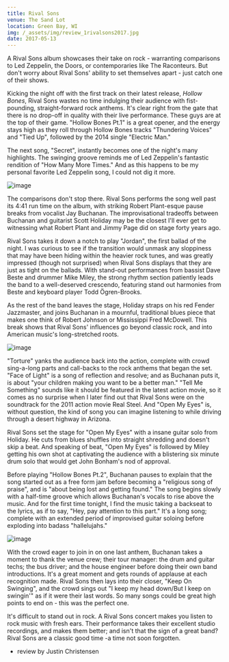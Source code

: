 ```yaml
---
title: Rival Sons
venue: The Sand Lot
location: Green Bay, WI
img: /_assets/img/review_1rivalsons2017.jpg
date: 2017-05-13
---
```


A Rival Sons album showcases their take on rock - warranting comparisons to Led Zeppelin, the Doors, or contemporaries like The Raconteurs. But don't worry about Rival Sons' ability to set themselves apart - just catch one of their shows.

Kicking the night off with the first track on their latest release, _Hollow Bones_, Rival Sons wastes no time indulging their audience with fist-pounding, straight-forward rock anthems. It's clear right from the gate that there is no drop-off in quality with their live performance. These guys are at the top of their game. "Hollow Bones Pt.1" is a great opener, and the energy stays high as they roll through Hollow Bones tracks "Thundering Voices" and "Tied Up", followed by the 2014 single "Electric Man."

The next song, "Secret", instantly becomes one of the night's many highlights. The swinging groove reminds me of Led Zeppelin's fantastic rendition of "How Many More Times." And as this happens to be my personal favorite Led Zeppelin song, I could not dig it more.

![image](/_assets/img/review_2rivalsons2017.jpg)

The comparisons don't stop there. Rival Sons performs the song well past its 4:41 run time on the album, with striking Robert Plant-esque pause breaks from vocalist Jay Buchanan. The improvisational tradeoffs between Buchanan and guitarist Scott Holiday may be the closest I'll ever get to witnessing what Robert Plant and Jimmy Page did on stage forty years ago.

Rival Sons takes it down a notch to play "Jordan", the first ballad of the night. I was curious to see if the transition would unmask any sloppiness that may have been hiding within the heavier rock tunes, and was greatly impressed (though not surprised) when Rival Sons displays that they are just as tight on the ballads. With stand-out performances from bassist Dave Beste and drummer Mike Miley, the strong rhythm section patiently leads the band to a well-deserved crescendo, featuring stand out harmonies from Beste and keyboard player Todd Ögren-Brooks.

As the rest of the band leaves the stage, Holiday straps on his red Fender Jazzmaster, and joins Buchanan in a mournful, traditional blues piece that makes one think of Robert Johnson or Mississippi Fred McDowell. This break shows that Rival Sons' influences go beyond classic rock, and into American music's long-stretched roots.

![image](/_assets/img/review_3rivalsons2017.jpg)

"Torture" yanks the audience back into the action, complete with crowd sing-a-long parts and call-backs to the rock anthems that began the set. "Face of Light" is a song of reflection and resolve; and as Buchanan puts it, is about "your children making you want to be a better man." "Tell Me Something" sounds like it should be featured in the latest action movie, so it comes as no surprise when I later find out that Rival Sons were on the soundtrack for the 2011 action movie Real Steel. And "Open My Eyes" is, without question, the kind of song you can imagine listening to while driving through a desert highway in Arizona.

Rival Sons set the stage for "Open My Eyes" with a insane guitar solo from Holiday. He cuts from blues shuffles into straight shredding and doesn't skip a beat. And speaking of beat, "Open My Eyes" is followed by Miley getting his own shot at captivating the audience with a blistering six minute drum solo that would get John Bonham's nod of approval.

Before playing "Hollow Bones Pt.2", Buchanan pauses to explain that the song started out as a free form jam before becoming a "religious song of praise", and is "about being lost and getting found." The song begins slowly with a half-time groove which allows Buchanan's vocals to rise above the music. And for the first time tonight, I find the music taking a backseat to the lyrics, as if to say, "Hey, pay attention to this part." It's a long song; complete with an extended period of improvised guitar soloing before exploding into badass "hallelujahs." 

![image](/_assets/img/review_4rivalsons2017.jpg)

With the crowd eager to join in on one last anthem, Buchanan takes a moment to thank the venue crew; their tour manager: the drum and guitar techs; the bus driver; and the house engineer before doing their own band introductions. It's a great moment and gets rounds of applause at each recognition made. Rival Sons then lays into their closer, "Keep On Swinging", and the crowd sings out "I keep my head down/But I keep on swingin'" as if it were their last words. So many songs could be great high points to end on - this was the perfect one.

It's difficult to stand out in rock. A Rival Sons concert makes you listen to rock music with fresh ears. Their performance takes their excellent studio recordings, and makes them better; and isn't that the sign of a great band? Rival Sons are a classic good time -a time not soon forgotten.

- review by Justin Christensen